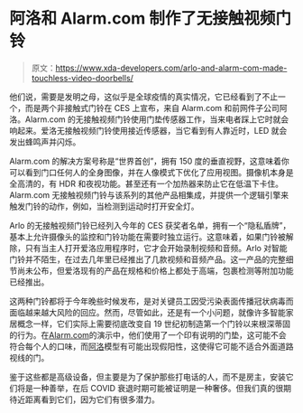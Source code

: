 # 阿洛和 Alarm.com 制作了无接触视频门铃

> 原文：<https://www.xda-developers.com/arlo-and-alarm-com-made-touchless-video-doorbells/>

他们说，需要是发明之母，这似乎是全球疫情的真实情况，它已经看到了不止一个，而是两个非接触式门铃在 CES 上宣布，来自 Alarm.com 和前网件子公司阿洛。Alarm.com 的无接触视频门铃使用门垫传感器工作，当来电者踩上它时就会响起来。爱洛无接触视频门铃使用接近传感器，当它看到有人靠近时，LED 就会发出蜂鸣声并闪烁。

Alarm.com 的解决方案号称是“世界首创”，拥有 150 度的垂直视野，这意味着你可以看到门口任何人的全身图像，并在人像模式下优化了应用视图。摄像机本身是全高清的，有 HDR 和夜视功能。甚至还有一个加热器来防止它在低温下卡住。Alarm.com 无接触视频门铃与该系列的其他产品相集成，并提供一个逻辑引擎来触发门铃的动作，例如，当检测到运动时打开安全灯。

Arlo 的无接触视频门铃已经列入今年的 CES 获奖者名单，拥有一个“隐私盾牌”，基本上允许摄像头的监控和门铃功能在需要时独立运行。这意味着，如果门铃被解除，只有当主人打开爱洛应用程序时，它才会开始录制视频和音频。Arlo 对智能门铃并不陌生，在过去几年里已经推出了几款视频和音频产品。这一产品的完整细节尚未公布，但爱洛现有的产品在规格和价格上都处于高端，包裹检测等附加功能已经推出。

这两种门铃都将于今年晚些时候发布，是对关键员工因受污染表面传播冠状病毒而面临越来越大风险的回应。然而，尽管如此，还是有一个小问题，就像许多智能家居概念一样，它们实际上需要彻底改变自 19 世纪初制造第一个门铃以来根深蒂固的行为。在[Alarm.com](http://alarm.com)的演示中，他们使用了一个印有说明的门垫，这可能不会符合每个人的口味，而[阿洛](http://arlo.com)模型有可能出现假阳性，这使得它可能不适合外面道路视线的门。

鉴于这些都是高级设备，但主要是为了保护那些打电话的人，而不是房主，安装它们将是一种善举，在后 COVID 衰退时期可能被证明是一种奢侈。但我们真的很期待近距离看到它们，因为它们有很多潜力。